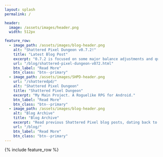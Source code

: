 ```yaml
---
layout: splash
permalink: /

header:
  image: /assets/images/header.png
  width: 512px

feature_row:
  - image_path: /assets/images/blog-header.png
    alt: "Shattered Pixel Dungeon v0.7.2!"
    title: "Latest Blog Post"
    excerpt: "0.7.2 is focused on some major balance adjustments and quality of life improvements."
    url: "/blog/shattered-pixel-dungeon-v072.html"
    btn_label: "Read More"
    btn_class: "btn--primary"
  - image_path: /assets/images/SHPD-header.png
    url: "/shatteredpd/"
    alt: "Shattered Pixel Dungeon"
    title: "Shattered Pixel Dungeon"
    excerpt: "My Main Project. A Roguelike RPG for Android."
    btn_label: "Read More"
    btn_class: "btn--primary"
  - image_path: /assets/images/blog-header.png
    alt: "Blog Archive"
    title: "Blog Archive"
    excerpt: "Read previous Shattered Pixel blog posts, dating back to 2014."
    url: "/blog/"
    btn_label: "Read More"
    btn_class: "btn--primary"
---
```


{% include feature_row %}
